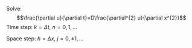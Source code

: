 Solve: $$\frac{\partial u}{\partial t}=D\frac{\partial^{2} u}{\partial x^{2}}$$
Time step: $k=\Delta t$, $n=0,1,\ldots$

Space step: $h=\Delta x$, $j=0,±1,\ldots$ 
